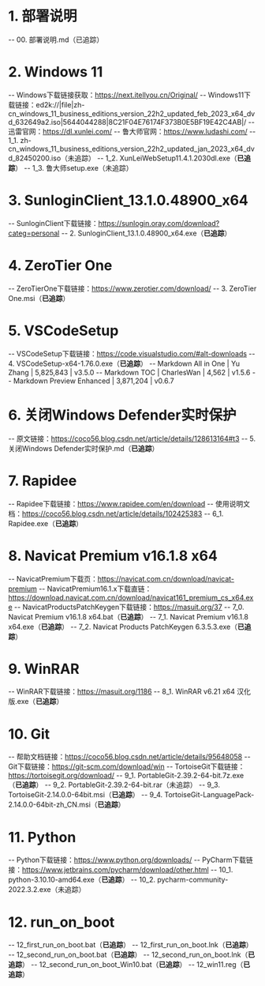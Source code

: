 # 1. 部署说明
-- 00. 部署说明.md（已追踪）

# 2. Windows 11
-- Windows下载链接获取：https://next.itellyou.cn/Original/
-- Windows11下载链接：ed2k://|file|zh-cn_windows_11_business_editions_version_22h2_updated_feb_2023_x64_dvd_632649a2.iso|5644044288|8C21F04E76174F373B0E5BF19E42C4AB|/
-- 迅雷官网：https://dl.xunlei.com/
-- 鲁大师官网：https://www.ludashi.com/
-- 1_1. zh-cn_windows_11_business_editions_version_22h2_updated_jan_2023_x64_dvd_82450200.iso（未追踪）
-- 1_2. XunLeiWebSetup11.4.1.2030dl.exe（**已追踪**）
-- 1_3. 鲁大师setup.exe（未追踪）

# 3. SunloginClient_13.1.0.48900_x64
-- SunloginClient下载链接：https://sunlogin.oray.com/download?categ=personal
-- 2. SunloginClient_13.1.0.48900_x64.exe（**已追踪**）

# 4. ZeroTier One
-- ZeroTierOne下载链接：https://www.zerotier.com/download/
-- 3. ZeroTier One.msi（**已追踪**）

# 5. VSCodeSetup
-- VSCodeSetup下载链接：https://code.visualstudio.com/#alt-downloads
-- 4. VSCodeSetup-x64-1.76.0.exe（**已追踪**）
-- Markdown All in One | Yu Zhang | 5,825,843 | v3.5.0
-- Markdown TOC | CharlesWan | 4,562 | v1.5.6
-- Markdown Preview Enhanced | 3,871,204 | v0.6.7

# 6. 关闭Windows Defender实时保护
-- 原文链接：https://coco56.blog.csdn.net/article/details/128613164#t3
-- 5. 关闭Windows Defender实时保护.md（**已追踪**）

# 7. Rapidee
-- Rapidee下载链接：https://www.rapidee.com/en/download
-- 使用说明文档：https://coco56.blog.csdn.net/article/details/102425383
-- 6_1. Rapidee.exe（**已追踪**）

# 8. Navicat Premium v16.1.8 x64
-- NavicatPremium下载页：https://navicat.com.cn/download/navicat-premium
-- NavicatPremium16.1.x下载直链：https://download.navicat.com.cn/download/navicat161_premium_cs_x64.exe
-- NavicatProductsPatchKeygen下载链接：https://masuit.org/37
-- 7_0. Navicat Premium v16.1.8 x64.bat（**已追踪**）
-- 7_1. Navicat Premium v16.1.8 x64.exe（**已追踪**）
-- 7_2. Navicat Products PatchKeygen 6.3.5.3.exe（**已追踪**）

# 9. WinRAR
-- WinRAR下载链接：https://masuit.org/1186
-- 8_1. WinRAR v6.21 x64 汉化版.exe（**已追踪**）

# 10. Git
-- 帮助文档链接：https://coco56.blog.csdn.net/article/details/95648058
-- Git下载链接：https://git-scm.com/download/win
-- TortoiseGit下载链接：https://tortoisegit.org/download/
-- 9_1. PortableGit-2.39.2-64-bit.7z.exe（**已追踪**）
-- 9_2. PortableGit-2.39.2-64-bit.rar（未追踪）
-- 9_3. TortoiseGit-2.14.0.0-64bit.msi（**已追踪**）
-- 9_4. TortoiseGit-LanguagePack-2.14.0.0-64bit-zh_CN.msi（**已追踪**）

# 11. Python
-- Python下载链接：https://www.python.org/downloads/
-- PyCharm下载链接：https://www.jetbrains.com/pycharm/download/other.html
-- 10_1. python-3.10.10-amd64.exe（**已追踪**）
-- 10_2. pycharm-community-2022.3.2.exe（未追踪）

# 12. run_on_boot
-- 12_first_run_on_boot.bat（**已追踪**）
-- 12_first_run_on_boot.lnk（**已追踪**）
-- 12_second_run_on_boot.bat（**已追踪**）
-- 12_second_run_on_boot.lnk（**已追踪**）
-- 12_second_run_on_boot_Win10.bat（**已追踪**）
-- 12_win11.reg（**已追踪**）
